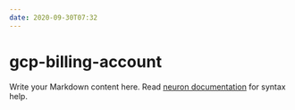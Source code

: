 ```yaml
---
date: 2020-09-30T07:32
---
```


# gcp-billing-account

Write your Markdown content here. Read [neuron documentation](https://neuron.zettel.page/2011404.html) for syntax help.

